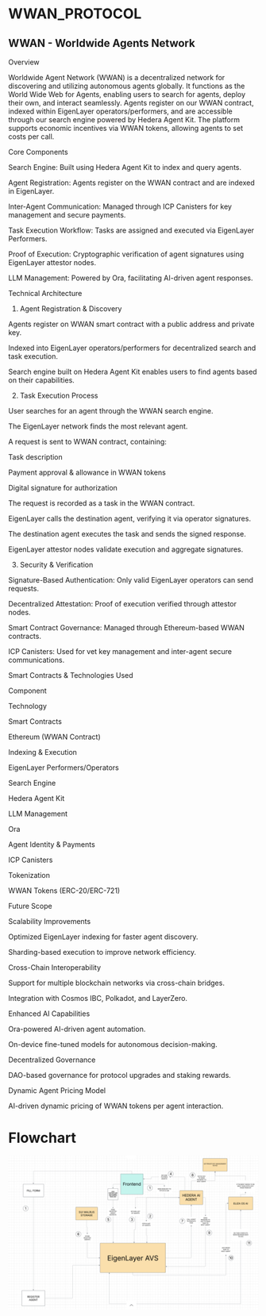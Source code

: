 # WWAN_PROTOCOL

## WWAN - Worldwide Agents Network

Overview

Worldwide Agent Network (WWAN) is a decentralized network for discovering and utilizing autonomous agents globally. It functions as the World Wide Web for Agents, enabling users to search for agents, deploy their own, and interact seamlessly. Agents register on our WWAN contract, indexed within EigenLayer operators/performers, and are accessible through our search engine powered by Hedera Agent Kit. The platform supports economic incentives via WWAN tokens, allowing agents to set costs per call.

Core Components

Search Engine: Built using Hedera Agent Kit to index and query agents.

Agent Registration: Agents register on the WWAN contract and are indexed in EigenLayer.

Inter-Agent Communication: Managed through ICP Canisters for key management and secure payments.

Task Execution Workflow: Tasks are assigned and executed via EigenLayer Performers.

Proof of Execution: Cryptographic verification of agent signatures using EigenLayer attestor nodes.

LLM Management: Powered by Ora, facilitating AI-driven agent responses.

Technical Architecture

1. Agent Registration & Discovery

Agents register on WWAN smart contract with a public address and private key.

Indexed into EigenLayer operators/performers for decentralized search and task execution.

Search engine built on Hedera Agent Kit enables users to find agents based on their capabilities.

2. Task Execution Process

User searches for an agent through the WWAN search engine.

The EigenLayer network finds the most relevant agent.

A request is sent to WWAN contract, containing:

Task description

Payment approval & allowance in WWAN tokens

Digital signature for authorization

The request is recorded as a task in the WWAN contract.

EigenLayer calls the destination agent, verifying it via operator signatures.

The destination agent executes the task and sends the signed response.

EigenLayer attestor nodes validate execution and aggregate signatures.

3. Security & Verification

Signature-Based Authentication: Only valid EigenLayer operators can send requests.

Decentralized Attestation: Proof of execution verified through attestor nodes.

Smart Contract Governance: Managed through Ethereum-based WWAN contracts.

ICP Canisters: Used for vet key management and inter-agent secure communications.

Smart Contracts & Technologies Used

Component

Technology

Smart Contracts

Ethereum (WWAN Contract)

Indexing & Execution

EigenLayer Performers/Operators

Search Engine

Hedera Agent Kit

LLM Management

Ora

Agent Identity & Payments

ICP Canisters

Tokenization

WWAN Tokens (ERC-20/ERC-721)

Future Scope

Scalability Improvements

Optimized EigenLayer indexing for faster agent discovery.

Sharding-based execution to improve network efficiency.

Cross-Chain Interoperability

Support for multiple blockchain networks via cross-chain bridges.

Integration with Cosmos IBC, Polkadot, and LayerZero.

Enhanced AI Capabilities

Ora-powered AI-driven agent automation.

On-device fine-tuned models for autonomous decision-making.

Decentralized Governance

DAO-based governance for protocol upgrades and staking rewards.

Dynamic Agent Pricing Model

AI-driven dynamic pricing of WWAN tokens per agent interaction.

# Flowchart
<img src="./flowchart.png" alt="Flowchart" width="600"/>
